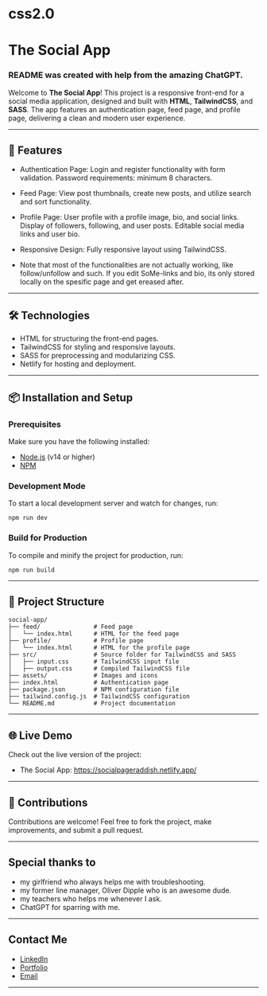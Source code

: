 # css2.0
# The Social App
### README was created with help from the amazing ChatGPT.

Welcome to **The Social App**! This project is a responsive front-end for a social media application, designed and built with **HTML**, **TailwindCSS**, and **SASS**. The app features an authentication page, feed page, and profile page, delivering a clean and modern user experience.

---

## 🚀 Features

- Authentication Page: Login and register functionality with form validation. Password requirements: minimum 8 characters.
- Feed Page: View post thumbnails, create new posts, and utilize search and sort functionality. 
- Profile Page: User profile with a profile image, bio, and social links. Display of followers, following, and user posts. Editable social media links and user bio.
- Responsive Design: Fully responsive layout using TailwindCSS.

- Note that most of the functionalities are not actually working, like follow/unfollow and such. If you edit SoMe-links and bio, its only stored locally on the spesific page and get ereased after. 

---

## 🛠️ Technologies

- HTML for structuring the front-end pages.
- TailwindCSS for styling and responsive layouts.
- SASS for preprocessing and modularizing CSS.
- Netlify for hosting and deployment.

---

## 📦 Installation and Setup

### Prerequisites
Make sure you have the following installed:
- [Node.js](https://nodejs.org/) (v14 or higher)
- [NPM](https://www.npmjs.com/)

### Development Mode
To start a local development server and watch for changes, run:
```
npm run dev
```

### Build for Production
To compile and minify the project for production, run:
```
npm run build
```

---

## 📁 Project Structure

```
social-app/
├── feed/               # Feed page
│   └── index.html      # HTML for the feed page
├── profile/            # Profile page
│   └── index.html      # HTML for the profile page
├── src/                # Source folder for TailwindCSS and SASS
│   ├── input.css       # TailwindCSS input file
│   ├── output.css      # Compiled TailwindCSS file
├── assets/             # Images and icons
├── index.html          # Authentication page
├── package.json        # NPM configuration file
├── tailwind.config.js  # TailwindCSS configuration
└── README.md           # Project documentation
```

---

## 🌐 Live Demo

Check out the live version of the project:
- The Social App: https://socialpageraddish.netlify.app/

---

## 🤝 Contributions

Contributions are welcome! Feel free to fork the project, make improvements, and submit a pull request.

---

## Special thanks to
- my girlfriend who always helps me with troubleshooting.
- my former line manager, Oliver Dipple who is an awesome dude.
- my teachers who helps me whenever I ask.
- ChatGPT for sparring with me. 

---

## Contact Me

- [LinkedIn](https://www.linkedin.com/in/petter-r%C3%B8nning-80602613a/)
- [Portfolio](https://raddishaisportfolio.netlify.app/)
- [Email](mailto:petter.arbeid@gmail.com)

---